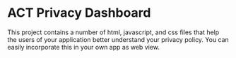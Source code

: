 ACT Privacy Dashboard
=====================

This project contains a number of html, javascript, and css files that help
the users of your application better understand your privacy policy. You can 
easily incorporate this in your own app as web view.

